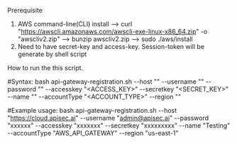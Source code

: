 Prerequisite 

1. AWS command-line(CLI) install
       --> curl "https://awscli.amazonaws.com/awscli-exe-linux-x86_64.zip" -o "awscliv2.zip"
       --> bunzip awscliv2.zip
       --> sudo ./aws/install
 2. Need to have secret-key and access-key. Session-token will be generate by shell script        
 
How to run the this script.
  
 #Syntax: bash api-gateway-registration.sh --host "<Hostname or IP>"  --username "<USERNAME>"  --password "<PASSWORD>"  --accesskey "<ACCESS_KEY>" --secretkey "<SECRET_KEY>" --name "<NAME>"  --accountType "<ACCOUNT_TYPE>"  --region "<REGION>"

#Example usage: bash api-gateway-registration.sh   --host "https://cloud.apisec.ai" --username "admin@apisec.ai" --password "xxxxxx" --accesskey "xxxxxxx" --secretkey "xxxxxxxxx" --name "Testing"  --accountType "AWS_API_GATEWAY"  --region "us-east-1" 
